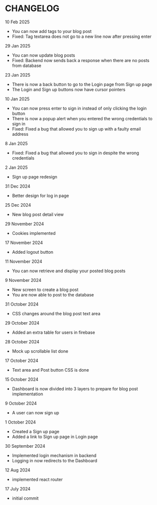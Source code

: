 # CHANGELOG

10 Feb 2025
- You can now add tags to your blog post
- Fixed: Tag textarea does not go to a new line now after pressing enter

29 Jan 2025
- You can now update blog posts
- Fixed: Backend now sends back a response when there are no posts from database

23 Jan 2025
- There is now a back button to go to the Login page from Sign up page
- The Login and Sign up buttons now have cursor pointers

10 Jan 2025
- You can now press enter to sign in instead of only clicking the login button
- There is now a popup alert when you entered the wrong credentials to sign in
- Fixed: Fixed a bug that allowed you to sign up with a faulty email address

8 Jan 2025
- Fixed: Fixed a bug that allowed you to sign in despite the wrong credentials

2 Jan 2025
- Sign up page redesign

31 Dec 2024
- Better design for log in page

25 Dec 2024
- New blog post detail view 

29 November 2024
- Cookies implemented

17 November 2024
- Added logout button

11 November 2024
- You can now retrieve and display your posted blog posts

9 November 2024
- New screen to create a blog post
- You are now able to post to the database

31 October 2024
- CSS changes around the blog post text area

29 October 2024
- Added an extra table for users in firebase

28 October 2024
- Mock up scrollable list done

17 October 2024
- Text area and Post button CSS is done


15 October 2024
- Dashboard is now divided into 3 layers to prepare for blog post implementation

9 October 2024
- A user can now sign up

1 October 2024
- Created a Sign up page
- Added a link to Sign up page in Login page

30 September 2024
- Implemented login mechanism in backend
- Logging in now redirects to the Dashboard

12 Aug 2024
- implemented react router

17 July 2024
- initial commit
